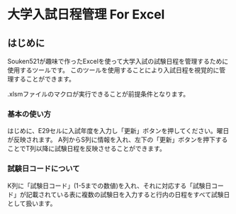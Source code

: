 # 大学入試日程管理 For Excel

## はじめに
Souken521が趣味で作ったExcelを使って大学入試の試験日程を管理するために使用するツールです。
このツールを使用することにより入試日程を視覚的に管理することができます。

.xlsmファイルのマクロが実行できることが前提条件となります。
 


### 基本の使い方
  はじめに、E29セルに入試年度を入力し「更新」ボタンを押してください。曜日が反映されます。
  A列からS列に情報を入れ、左下の「更新」ボタンを押下することでT列以降に試験日程を反映させることができます。
   
 ### 試験日コードについて 
 K列に「試験日コード」(1-5までの数値)を入れ、それに対応する「試験日コード」が記載されている表に複数の試験日を入力すると行内の日程をすべて試験日として扱います。

